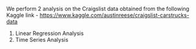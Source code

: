 
We perform 2 analysis on the Craigslist data obtained from the following Kaggle link -
https://www.kaggle.com/austinreese/craigslist-carstrucks-data

1. Linear Regression Analysis
2. Time Series Analysis
